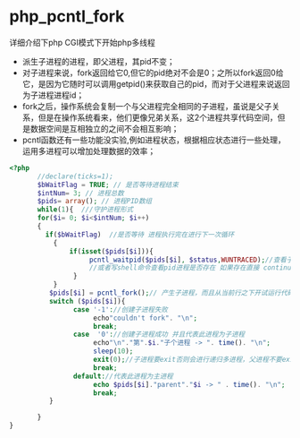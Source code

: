 # php_pcntl_fork
详细介绍下php CGI模式下开始php多线程
* 派生子进程的进程，即父进程，其pid不变；
* 对子进程来说，fork返回给它0,但它的pid绝对不会是0；之所以fork返回0给它，是因为它随时可以调用getpid()来获取自己的pid，而对于父进程来说返回为子进程进程id；
* fork之后，操作系统会复制一个与父进程完全相同的子进程，虽说是父子关系，但是在操作系统看来，他们更像兄弟关系，这2个进程共享代码空间，但是数据空间是互相独立的之间不会相互影响；
* pcntl函数还有一些功能没实验,例如进程状态，根据相应状态进行一些处理，运用多进程可以增加处理数据的效率；
 
 ```php
<?php
        //declare(ticks=1);
        $bWaitFlag = TRUE; // 是否等待进程结束
        $intNum= 3; // 进程总数
        $pids= array(); // 进程PID数组
        while(1){  ///守护进程形式
        for($i= 0; $i<$intNum; $i++)
        {
          if($bWaitFlag)  //是否等待 进程执行完在进行下一次循环
            {
                if(isset($pids[$i])){
                     pcntl_waitpid($pids[$i], $status,WUNTRACED);//查看子进程是否执行完如果没执行完 等待
                     //或者写shell命令查看pid进程是否存在 如果存在直接 continue 不存在继续向下执行
                 }
            }
           $pids[$i] = pcntl_fork();// 产生子进程，而且从当前行之下开试运行代码，而且不继承父进程的数据信息
           switch ($pids[$i]){
                 case '-1'://创建子进程失败
                      echo"couldn't fork". "\n";
                      break;
                 case  '0'://创建子进程成功 并且代表此进程为子进程
                      echo"\n"."第".$i."子个进程 -> ". time(). "\n";
                      sleep(10);
                      exit(0);//子进程要exit否则会进行递归多进程，父进程不要exit否则终止多进程
                      break;
                 default://代表此进程为主进程
                      echo $pids[$i]."parent"."$i -> " . time(). "\n";
                      break;
           }

        }
}
```
